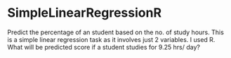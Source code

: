 # SimpleLinearRegressionR
Predict the percentage of an student based on the no. of study hours. This is a simple linear regression task as it involves just 2 variables. I used R. What will be predicted score if a student studies for 9.25 hrs/ day?
